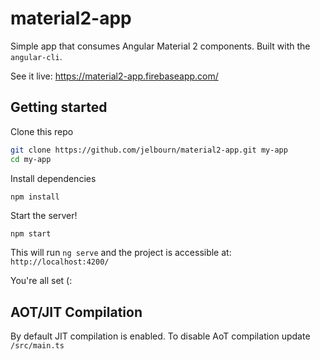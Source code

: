 # material2-app
Simple app that consumes Angular Material 2 components. Built with the `angular-cli`.

See it live: https://material2-app.firebaseapp.com/

## Getting started

Clone this repo

``` bash
git clone https://github.com/jelbourn/material2-app.git my-app
cd my-app
```

Install dependencies

```bash
npm install
```

Start the server!

```
npm start
```

This will run `ng serve` and the project is accessible at: `http://localhost:4200/`

You're all set (:

## AOT/JIT Compilation

By default JIT compilation is enabled. To disable AoT compilation update `/src/main.ts`
